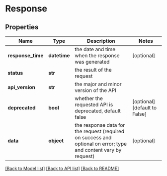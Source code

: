 # Response

## Properties
Name | Type | Description | Notes
------------ | ------------- | ------------- | -------------
**response_time** | **datetime** | the date and time when the response was generated | [optional] 
**status** | **str** | the result of the request | 
**api_version** | **str** | the major and minor version of the API | 
**deprecated** | **bool** | whether the requested API is deprecated, default false | [optional] [default to False]
**data** | **object** | the response data for the request (required on success and optional on error; type and content vary by request) | [optional] 

[[Back to Model list]](../README.md#documentation-for-models) [[Back to API list]](../README.md#documentation-for-api-endpoints) [[Back to README]](../README.md)

